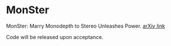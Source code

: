 # MonSter
MonSter: Marry Monodepth to Stereo Unleashes Power.
[arXiv link](https://arxiv.org/abs/2501.08643)

Code will be released upon acceptance.
